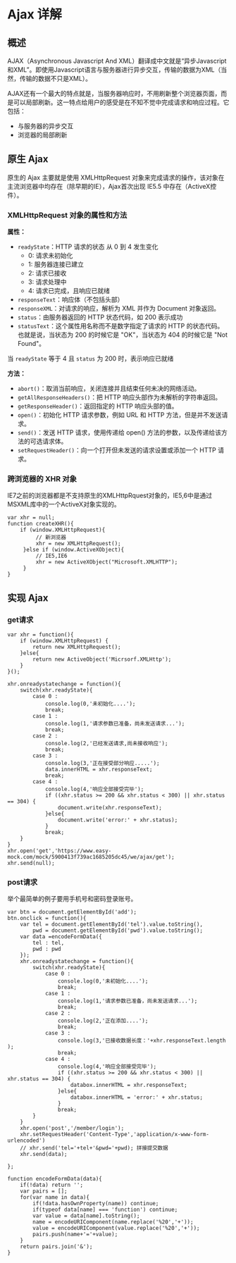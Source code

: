 # Ajax 详解

## 概述

AJAX（Asynchronous Javascript And XML）翻译成中文就是“异步Javascript和XML”。即使用Javascript语言与服务器进行异步交互，传输的数据为XML（当然，传输的数据不只是XML）。

AJAX还有一个最大的特点就是，当服务器响应时，不用刷新整个浏览器页面，而是可以局部刷新。这一特点给用户的感受是在不知不觉中完成请求和响应过程。它包括：

- 与服务器的异步交互
- 浏览器的局部刷新

## 原生 Ajax

原生的 Ajax 主要就是使用 XMLHttpRequest 对象来完成请求的操作，该对象在主流浏览器中均存在（除早期的IE），Ajax首次出现 IE5.5 中存在（ActiveX控件）。

###  XMLHttpRequest 对象的属性和方法

**属性：**

- `readyState`：HTTP 请求的状态 从 0 到 4 发生变化
	- 0: 请求未初始化
	- 1: 服务器连接已建立
	- 2: 请求已接收
	- 3: 请求处理中
	- 4: 请求已完成，且响应已就绪
- `responseText`：响应体（不包括头部）
- `responseXML`：对请求的响应，解析为 XML 并作为 Document 对象返回。
- `status`：由服务器返回的 HTTP 状态代码，如 200 表示成功
- `statusText`：这个属性用名称而不是数字指定了请求的 HTTP 的状态代码。也就是说，当状态为 200 的时候它是 "OK"，当状态为 404 的时候它是 "Not Found"。

当 `readyState` 等于 4 且 `status` 为 200 时，表示响应已就绪

**方法：**

- `abort()`：取消当前响应，关闭连接并且结束任何未决的网络活动。
- `getAllResponseHeaders()`：把 HTTP 响应头部作为未解析的字符串返回。
- `getResponseHeader()`：返回指定的 HTTP 响应头部的值。
- `open()`：初始化 HTTP 请求参数，例如 URL 和 HTTP 方法，但是并不发送请求。
- `send()`：发送 HTTP 请求，使用传递给 open() 方法的参数，以及传递给该方法的可选请求体。
- `setRequestHeader()`：向一个打开但未发送的请求设置或添加一个 HTTP 请求。

### 跨浏览器的 XHR 对象

IE7之前的浏览器都是不支持原生的XMLHttpRquest对象的，IE5,6中是通过MSXML库中的一个ActiveX对象实现的。

```
var xhr = null;
function createXHR(){
    if (window.XMLHttpRequest){
         // 新浏览器
         xhr = new XMLHttpRequest();
     }else if (window.ActiveXObject){
         // IE5,IE6
         xhr = new ActiveXObject("Microsoft.XMLHTTP");
     }
}
```

## 实现 Ajax

### get请求

```
var xhr = function(){
    if (window.XMLHttpRequest) {
        return new XMLHttpRequest();
    }else{
        return new ActiveObject('Micrsorf.XMLHttp');
    }
}();

xhr.onreadystatechange = function(){
    switch(xhr.readyState){
        case 0 :
            console.log(0,'未初始化....');
            break;
        case 1 :
            console.log(1,'请求参数已准备，尚未发送请求...');
            break;
        case 2 :
            console.log(2,'已经发送请求,尚未接收响应');
            break;
        case 3 :
            console.log(3,'正在接受部分响应.....');
            data.innerHTML = xhr.responseText;
            break;
        case 4 :
            console.log(4,'响应全部接受完毕');
            if ((xhr.status >= 200 && xhr.status < 300) || xhr.status == 304) {
                document.write(xhr.responseText);
            }else{
                document.write('error:' + xhr.status);
            }
            break;
    }
}
xhr.open('get','https://www.easy-mock.com/mock/5900413f739ac1685205dc45/we/ajax/get');
xhr.send(null);
```

### post请求

举个最简单的例子要用手机号和密码登录账号。

```
var btn = document.getElementById('add');
btn.onclick = function(){
    var tel = document.getElementById('tel').value.toString(),
        pwd = document.getElementById('pwd').value.toString();
	var data =encodeFormData({
        tel : tel,
        pwd : pwd
    });
    xhr.onreadystatechange = function(){
        switch(xhr.readyState){
            case 0 :
                console.log(0,'未初始化....');
                break;
            case 1 :
                console.log(1,'请求参数已准备，尚未发送请求...');
                break;
            case 2 :
                console.log(2,'正在添加....');
                break;
            case 3 :
                console.log(3,'已接收数据长度：'+xhr.responseText.length );
                break;
            case 4 :
                console.log(4,'响应全部接受完毕');
                if ((xhr.status >= 200 && xhr.status < 300) || xhr.status == 304) {
                    databox.innerHTML = xhr.responseText;
                }else{
                    databox.innerHTML = 'error:' + xhr.status;
                }
                break;
        }
    }
    xhr.open('post','/member/login');
    xhr.setRequestHeader('Content-Type','application/x-www-form-urlencoded')
	// xhr.send('tel='+tel+'&pwd='+pwd); 拼接提交数据
	xhr.send(data);

};

function encodeFormData(data){
    if(!data) return '';
    var pairs = [];
    for(var name in data){
        if(!data.hasOwnProperty(name)) continue;
        if(typeof data[name] === 'function') continue;
        var value = data[name].toString();
        name = encodeURIComponent(name.replace('%20','+'));
        value = encodeURIComponent(value.replace('%20','+'));
        pairs.push(name+'='+value);
    }
    return pairs.join('&');
}
```
